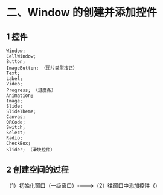# 二、Window 的创建并添加控件

## 1 控件

```
Window;
CellWindow;
Button;
ImageButton; （图片类型按钮）
Text;
Label;
Video;
Progress; （进度条）
Animation;
Image;
Slide;
SlideTheme;
Canvas;
QRCode;
Switch;
Select;
Radio;
CheckBox;
Slider; （滑块控件）
```

## 2 创建空间的过程

（1）初始化窗口（一级窗口）---->（2）往窗口中添加控件（）

